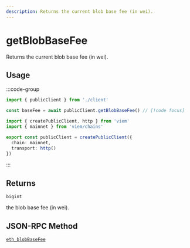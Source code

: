 ```yaml
---
description: Returns the current blob base fee (in wei).
---
```


# getBlobBaseFee

Returns the current blob base fee (in wei).

## Usage

:::code-group

```ts twoslash [example.ts]
import { publicClient } from './client'

const baseFee = await publicClient.getBlobBaseFee() // [!code focus]
```

```ts twoslash [client.ts] filename="client.ts"
import { createPublicClient, http } from 'viem'
import { mainnet } from 'viem/chains'

export const publicClient = createPublicClient({
  chain: mainnet,
  transport: http()
})
```

:::

## Returns

`bigint`

the blob base fee (in wei).

## JSON-RPC Method

[`eth_blobBaseFee`](https://ethereum.org/en/developers/docs/apis/json-rpc/#eth_gasprice)